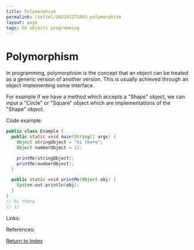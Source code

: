 ```yaml
---
title: Polymorphism
permalink: /zettel/202101271043_polymorphism
layout: page
tags: OO objects programming
---
```

# Polymorphism

In programming, polymorphism is the concept that an object can be treated as a generic version of another version. This 
is usually achieved through an object implementing some interface.

For example if we have a method which accepts a "Shape" object, we can input a "Circle" or "Square" object which are implementations of the "Shape" object.

Code example:

```java
public class Example {
  public static void main(String[] args) {
    Object stringObject = "hi there";
    Object numberObject = 12;

    printMe(stringObject);
    printMe(numberObject);
  }

  public static void printMe(Object obj) {
    System.out.println(obj);
  }
}
// hi there
// 12
```

Links: 

References: 

[Return to Index](index)